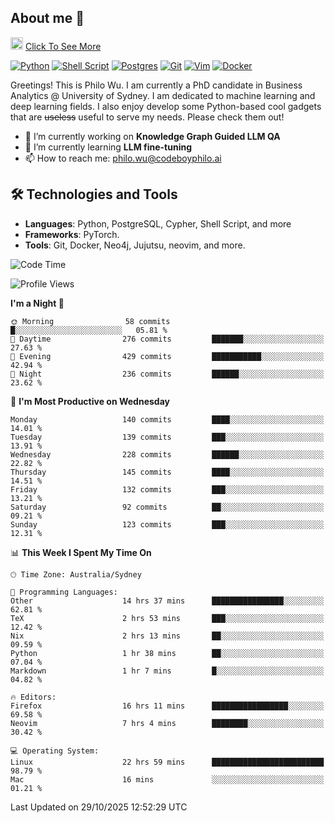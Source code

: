 ## About me 🤗

<a href="#"><img src="https://media.giphy.com/media/hvRJCLFzcasrR4ia7z/giphy.gif" width="20px" height="20px"></a> [Click To See More](https://codeboyphilo.github.io)

[![Python](https://img.shields.io/badge/python-3670A0?style=for-the-badge&logo=python&logoColor=ffdd54)](#)
[![Shell Script](https://img.shields.io/badge/shell_script-%23121011.svg?style=for-the-badge&logo=gnu-bash&logoColor=white)](#)
[![Postgres](https://img.shields.io/badge/postgres-%23316192.svg?style=for-the-badge&logo=postgresql&logoColor=white)](#)
[![Git](https://img.shields.io/badge/git-%23F05033.svg?style=for-the-badge&logo=git&logoColor=white)](#)
[![Vim](https://img.shields.io/badge/VIM-%2311AB00.svg?style=for-the-badge&logo=vim&logoColor=white)](#)
[![Docker](https://img.shields.io/badge/docker-%230db7ed.svg?style=for-the-badge&logo=docker&logoColor=white)](#)

Greetings! This is Philo Wu. I am currently a PhD candidate in Business Analytics \@ University of Sydney. I am dedicated to machine learning and deep learning fields. I also enjoy develop some Python-based cool gadgets that are ~~useless~~ useful to serve my needs. Please check them out!

- 🔭 I’m currently working on **Knowledge Graph Guided LLM QA**
- 🌱 I’m currently learning **LLM fine-tuning**
- 📫 How to reach me: philo.wu@codeboyphilo.ai

## 🛠 Technologies and Tools
- **Languages**: Python, PostgreSQL, Cypher, Shell Script, and more
- **Frameworks**: PyTorch.
- **Tools**: Git, Docker, Neo4j, Jujutsu, neovim, and more.

<!--START_SECTION:waka-->
![Code Time](http://img.shields.io/badge/Code%20Time-1%2C246%20hrs%2055%20mins-blue)

![Profile Views](http://img.shields.io/badge/Profile%20Views-0-blue)

**I'm a Night 🦉** 

```text
🌞 Morning                58 commits          █░░░░░░░░░░░░░░░░░░░░░░░░   05.81 % 
🌆 Daytime                276 commits         ███████░░░░░░░░░░░░░░░░░░   27.63 % 
🌃 Evening                429 commits         ███████████░░░░░░░░░░░░░░   42.94 % 
🌙 Night                  236 commits         ██████░░░░░░░░░░░░░░░░░░░   23.62 % 
```
📅 **I'm Most Productive on Wednesday** 

```text
Monday                   140 commits         ████░░░░░░░░░░░░░░░░░░░░░   14.01 % 
Tuesday                  139 commits         ███░░░░░░░░░░░░░░░░░░░░░░   13.91 % 
Wednesday                228 commits         ██████░░░░░░░░░░░░░░░░░░░   22.82 % 
Thursday                 145 commits         ████░░░░░░░░░░░░░░░░░░░░░   14.51 % 
Friday                   132 commits         ███░░░░░░░░░░░░░░░░░░░░░░   13.21 % 
Saturday                 92 commits          ██░░░░░░░░░░░░░░░░░░░░░░░   09.21 % 
Sunday                   123 commits         ███░░░░░░░░░░░░░░░░░░░░░░   12.31 % 
```


📊 **This Week I Spent My Time On** 

```text
🕑︎ Time Zone: Australia/Sydney

💬 Programming Languages: 
Other                    14 hrs 37 mins      ████████████████░░░░░░░░░   62.81 % 
TeX                      2 hrs 53 mins       ███░░░░░░░░░░░░░░░░░░░░░░   12.42 % 
Nix                      2 hrs 13 mins       ██░░░░░░░░░░░░░░░░░░░░░░░   09.59 % 
Python                   1 hr 38 mins        ██░░░░░░░░░░░░░░░░░░░░░░░   07.04 % 
Markdown                 1 hr 7 mins         █░░░░░░░░░░░░░░░░░░░░░░░░   04.82 % 

🔥 Editors: 
Firefox                  16 hrs 11 mins      █████████████████░░░░░░░░   69.58 % 
Neovim                   7 hrs 4 mins        ████████░░░░░░░░░░░░░░░░░   30.42 % 

💻 Operating System: 
Linux                    22 hrs 59 mins      █████████████████████████   98.79 % 
Mac                      16 mins             ░░░░░░░░░░░░░░░░░░░░░░░░░   01.21 % 
```


 Last Updated on 29/10/2025 12:52:29 UTC
<!--END_SECTION:waka-->
